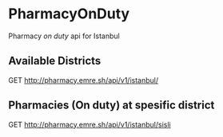 # PharmacyOnDuty
Pharmacy *on duty* api for Istanbul

## Available Districts

GET http://pharmacy.emre.sh/api/v1/istanbul/

## Pharmacies (On duty) at spesific district

GET http://pharmacy.emre.sh/api/v1/istanbul/sisli
